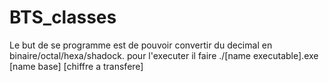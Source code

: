 # BTS_classes
Le but de se programme est de pouvoir convertir du decimal en binaire/octal/hexa/shadock. pour l'executer il faire ./[name executable].exe [name base] [chiffre a transfere]
